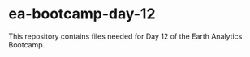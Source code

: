 # ea-bootcamp-day-12
This repository contains files needed for Day 12 of the Earth Analytics Bootcamp.

